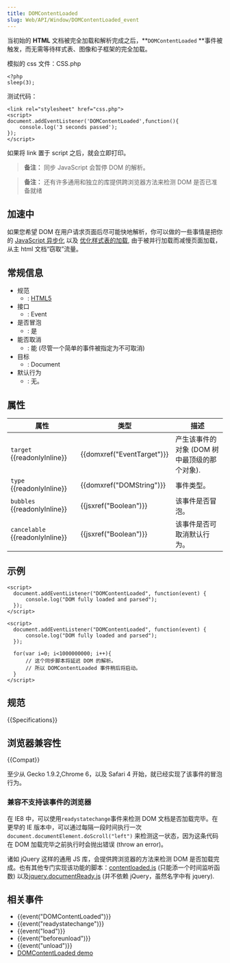 ```yaml
---
title: DOMContentLoaded
slug: Web/API/Window/DOMContentLoaded_event
---
```


当初始的 **HTML** 文档被完全加载和解析完成之后，**`DOMContentLoaded` **事件被触发，而无需等待样式表、图像和子框架的完全加载。

模拟的 css 文件：CSS.php

```plain
<?php
sleep(3);
```

测试代码：

```plain
<link rel="stylesheet" href="css.php">
<script>
document.addEventListener('DOMContentLoaded',function(){
    console.log('3 seconds passed');
});
</script>
```

如果将 link 置于 script 之后，就会立即打印。

> **备注：** 同步 JavaScript 会暂停 DOM 的解析。

> **备注：** 还有许多通用和独立的库提供跨浏览器方法来检测 DOM 是否已准备就绪

## 加速中

如果您希望 DOM 在用户请求页面后尽可能快地解析，你可以做的一些事情是把你的 [JavaScript 异步化](/zh-CN/docs/Web/API/XMLHttpRequest/Synchronous_and_Asynchronous_Requests) 以及 [优化样式表的加载](https://developers.google.com/speed/docs/insights/OptimizeCSSDelivery), 由于被并行加载而减慢页面加载，从主 html 文档“窃取”流量。

## 常规信息

- 规范
  - : [HTML5](http://www.whatwg.org/specs/web-apps/current-work/multipage/the-end.html#the-end)
- 接口
  - : Event
- 是否冒泡
  - : 是
- 能否取消
  - : 能 (尽管一个简单的事件被指定为不可取消)
- 目标
  - : Document
- 默认行为
  - : 无。

## 属性

| 属性                                  | 类型                                 | 描述                                         |
| ------------------------------------- | ------------------------------------ | -------------------------------------------- |
| `target` {{readonlyInline}}     | {{domxref("EventTarget")}} | 产生该事件的对象 (DOM 树中最顶级的那个对象). |
| `type` {{readonlyInline}}       | {{domxref("DOMString")}}     | 事件类型。                                   |
| `bubbles` {{readonlyInline}}    | {{jsxref("Boolean")}}         | 该事件是否冒泡。                             |
| `cancelable` {{readonlyInline}} | {{jsxref("Boolean")}}         | 该事件是否可取消默认行为。                   |

## 示例

```plain
<script>
  document.addEventListener("DOMContentLoaded", function(event) {
      console.log("DOM fully loaded and parsed");
  });
</script>
```

```plain
<script>
  document.addEventListener("DOMContentLoaded", function(event) {
      console.log("DOM fully loaded and parsed");
  });

  for(var i=0; i<1000000000; i++){
      // 这个同步脚本将延迟 DOM 的解析。
      // 所以 DOMContentLoaded 事件稍后将启动。
  }
</script>
```

## 规范

{{Specifications}}

## 浏览器兼容性

{{Compat}}

至少从 Gecko 1.9.2,Chrome 6，以及 Safari 4 开始，就已经实现了该事件的冒泡行为。

### 兼容不支持该事件的浏览器

在 IE8 中，可以使用`readystatechange`事件来检测 DOM 文档是否加载完毕。在更早的 IE 版本中，可以通过每隔一段时间执行一次`document.documentElement.doScroll("left")` 来检测这一状态，因为这条代码在 DOM 加载完毕之前执行时会抛出错误 (throw an error)。

诸如 jQuery 这样的通用 JS 库，会提供跨浏览器的方法来检测 DOM 是否加载完成。也有其他专门实现该功能的脚本：[contentloaded.js](https://github.com/dperini/ContentLoaded/blob/master/src/contentloaded.js) (只能添一个时间监听函数) 以及[jquery.documentReady.js](https://github.com/addyosmani/jquery.parts/blob/master/jquery.documentReady.js) (并不依赖 jQuery，虽然名字中有 jquery).

## 相关事件

- {{event("DOMContentLoaded")}}
- {{event("readystatechange")}}
- {{event("load")}}
- {{event("beforeunload")}}
- {{event("unload")}}
- [DOMContentLoaded demo](https://codepen.io/gildata/pen/VrzXOb)
